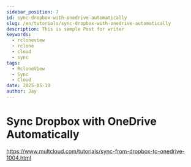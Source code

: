 ```yaml
---
sidebar_position: 7
id: sync-dropbox-with-onedrive-automatically
slug: /en/tutorials/sync-dropbox-with-onedrive-automatically
description: This is sample Post for writer
keywords:
  - rcloneview
  - rclone
  - cloud
  - sync
tags:
  - RcloneView
  - Sync
  - Cloud
date: 2025-05-19
author: Jay
---
```

# Sync Dropbox with OneDrive Automatically

https://www.multcloud.com/tutorials/sync-from-dropbox-to-onedrive-1004.html